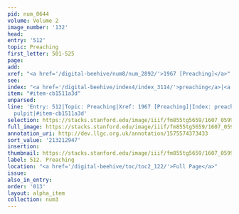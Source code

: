 ```yaml
---
pid: num_0644
volume: Volume 2
image_number: '132'
head:
entry: '512'
topic: Preaching
first_letter: 501-525
page:
add:
xref: "<a href='/digital-beehive/num8/num_2892/'>1967 [Preaching]</a>"
see:
index: "<a href='/digital-beehive/index4/index_3114/'>preaching</a>|<a href='/digital-beehive/index4/index_3223/'>pulpit</a>"
item: "#item-cb1511a3d"
unparsed:
line: 'Entry: 512|Topic: Preaching|Xref: 1967 [Preaching]|Index: preaching|Index:
  pulpit|#item-cb1511a3d'
selection: https://stacks.stanford.edu/image/iiif/fm855tg5659/1607_0599/866,2947,2895,1032/full/0/default.jpg
full_image: https://stacks.stanford.edu/image/iiif/fm855tg5659/1607_0599/full/full/0/default.jpg
annotation_uri: http://dev.llgc.org.uk/annotation/1575574373433
sort_value: '213212947'
insertion:
thumbnail: https://stacks.stanford.edu/image/iiif/fm855tg5659/1607_0599/866,2947,600,180/250,/0/default.jpg
label: 512. Preaching
location: "<a href='/digital-beehive/toc/toc2_122/'>Full Page</a>"
issue:
also_in_entry:
order: '013'
layout: alpha_item
collection: num3
---
```

